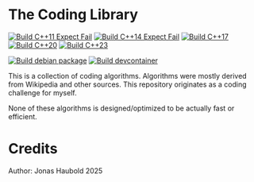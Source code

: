 # The Coding Library

[![Build C++11 Expect Fail](https://github.com/Honigkuchen/the-coding-library/actions/workflows/build_cpp11.yml/badge.svg)](https://github.com/Honigkuchen/the-coding-library/actions/workflows/build_cpp11.yml)
[![Build C++14 Expect Fail](https://github.com/Honigkuchen/the-coding-library/actions/workflows/build_cpp14.yml/badge.svg)](https://github.com/Honigkuchen/the-coding-library/actions/workflows/build_cpp14.yml)
[![Build C++17](https://github.com/Honigkuchen/the-coding-library/actions/workflows/build_cpp17.yml/badge.svg)](https://github.com/Honigkuchen/the-coding-library/actions/workflows/build_cpp17.yml)
[![Build C++20](https://github.com/Honigkuchen/the-coding-library/actions/workflows/build_cpp20.yml/badge.svg)](https://github.com/Honigkuchen/the-coding-library/actions/workflows/build_cpp20.yml)
[![Build C++23](https://github.com/Honigkuchen/the-coding-library/actions/workflows/build_cpp23.yml/badge.svg)](https://github.com/Honigkuchen/the-coding-library/actions/workflows/build_cpp23.yml)

[![Build debian package](https://github.com/Honigkuchen/the-coding-library/actions/workflows/build_deb.yml/badge.svg)](https://github.com/Honigkuchen/the-coding-library/actions/workflows/build_deb.yml)
[![Build devcontainer](https://github.com/Honigkuchen/the-coding-library/actions/workflows/build_devcontainer.yml/badge.svg)](https://github.com/Honigkuchen/the-coding-library/actions/workflows/build_devcontainer.yml)


This is a collection of coding algorithms.
Algorithms were mostly derived from Wikipedia and other sources.
This repository originates as a coding challenge for myself.

None of these algorithms is designed/optimized to be actually fast or efficient.

# Credits
Author: Jonas Haubold
2025
